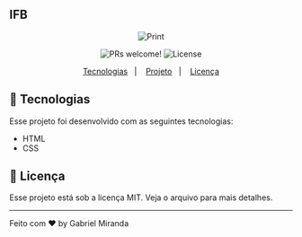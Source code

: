 ## IFB

<p align="center">
 <img src="![Gif](https://user-images.githubusercontent.com/75395893/130338496-cc1a4b27-5396-4cc1-89b1-91db6aa6d931.gif)" alt="Print" />
</p>



<p align="center">
 <img src="https://img.shields.io/static/v1?label=PRs&message=welcome&color=49AA26&labelColor=000000" alt="PRs welcome!" />

  <img alt="License" src="https://img.shields.io/static/v1?label=license&message=MIT&color=49AA26&labelColor=000000">
</p>

<p align="center">
  <a href="#-tecnologias">Tecnologias</a>&nbsp;&nbsp;&nbsp;|&nbsp;&nbsp;&nbsp;
  <a href="#-projeto">Projeto</a>&nbsp;&nbsp;&nbsp;|&nbsp;&nbsp;&nbsp;
  <a href="#memo-licença">Licença</a>
</p>

## 🚀 Tecnologias
Esse projeto foi desenvolvido com as seguintes tecnologias:

- HTML
- CSS

## :memo: Licença

Esse projeto está sob a licença MIT. Veja o arquivo para mais detalhes.

---

Feito com ♥ by Gabriel Miranda